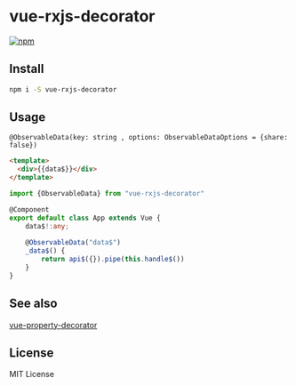 # vue-rxjs-decorator

[![npm](https://img.shields.io/npm/v/vue-rxjs-decorator.svg)](https://www.npmjs.com/package/vue-rxjs-decorator)

## Install

```bash
npm i -S vue-rxjs-decorator
```

## Usage
`@ObservableData(key: string , options: ObservableDataOptions = {share: false})`


```html
<template>
  <div>{{data$}}</div>
</template>
```
```typescript
import {ObservableData} from "vue-rxjs-decorator"

@Component
export default class App extends Vue {
    data$!:any;
    
    @ObservableData("data$")
    _data$() {
        return api$({}).pipe(this.handle$())
    }
}
```

## See also

[vue-property-decorator](https://github.com/kaorun343/vue-property-decorator)

## License

MIT License
